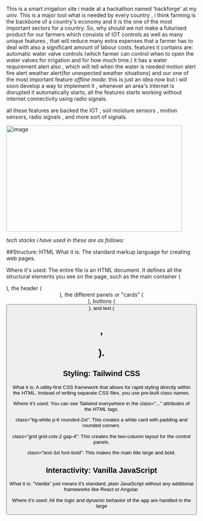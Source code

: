 This is a smart irrigation site i made at a hackathon named 'hackforge' at my univ. 
This is a major tool what is needed by every country , i think farming is the backbone of a country's economy and it is the one of the most important sectors for a country. 
So, why should we not make a futurised product for our farmers which consists of IOT controls as well as many unique features ,
that will reduce many extra expenses that a farmer has to deal with also a significant amount of labour costs.
features it contains are:
   automatic water valve controls (which farmer can control when to open the water valves for irrigation and for how much time.)
   it has a water requirement alert also , which will tell when the water is needed
   motion alert 
   fire alert
   weather alert(for unexpected weather situations)
   and our one of the most important feature *offline mode*:
                                    this is just an idea now but i will soon develop a way to implement it , whenever an area's internet is disrupted it automatically starts,
                                    all the features starts working without internet connectivity using radio signals.

all these features are backed the IOT , soil moisture sensors , motion sensors, radio signals , and more sort of signals.

<img width="465" height="281" alt="image" src="https://github.com/user-attachments/assets/32b65b29-384e-45c6-8974-b8b8a512b31d" />


*tech stacks i have used in these are as follows:*


##Structure: HTML
What it is: The standard markup language for creating web pages.

Where it's used: The entire file is an HTML document. It defines all the structural elements you see on the page, such as the main container (<div id="app">), the header (<header>), the different panels or "cards" (<div>), buttons (<button>), and text (<h1>, <p>).

## Styling: Tailwind CSS
What it is: A utility-first CSS framework that allows for rapid styling directly within the HTML. Instead of writing separate CSS files, you use pre-built class names.

Where it's used: You can see Tailwind everywhere in the class="..." attributes of the HTML tags.

class="bg-white p-6 rounded-2xl": This creates a white card with padding and rounded corners.

class="grid grid-cols-2 gap-4": This creates the two-column layout for the control panels.

class="text-3xl font-bold": This makes the main title large and bold.

## Interactivity: Vanilla JavaScript
What it is: "Vanilla" just means it's standard, plain JavaScript without any additional frameworks like React or Angular.

Where it's used: All the logic and dynamic behavior of the app are handled in the large <script> block at the bottom of the file. This includes:

Language Switching: The changeLanguage function reads the selected language and updates all the text on the page from the translations object.

Timer Logic: The timerStartBtn.addEventListener function handles the countdown, updates the display every second, and automatically turns off the valve when the time is up.

Dashboard Updates: The updateDashboard function takes the calculated recommendation and dynamically changes the text, icon, and color of the main alert card.

## External Services: Google Fonts
What it is: A free library of fonts that can be easily included in web pages.

Where it's used: In the <head> section, you'll see <link> tags that connect to fonts.googleapis.com. This is crucial for making the non-English languages look good. The code loads specific fonts that support each script:

Noto Sans Devanagari: For Hindi and Marathi.

Noto Sans Gurmukhi: For Punjabi.

Noto Nastaliq Urdu: For Urdu.






<img width="1776" height="1020" alt="Screenshot 2025-08-30 031529" src="https://github.com/user-attachments/assets/35addc7e-badc-4a05-a8d6-50793dd179c2" />

<img width="1593" height="989" alt="Screenshot 2025-08-30 031547" src="https://github.com/user-attachments/assets/4889027d-39e5-4b95-924f-ef890813f961" />

<img width="1309" height="966" alt="Screenshot 2025-08-30 031556" src="https://github.com/user-attachments/assets/3f2efb74-8304-4451-bdfb-d8a3810164f7" />


<img width="1043" height="860" alt="Screenshot 2025-08-30 031608" src="https://github.com/user-attachments/assets/937632e3-a6d8-4727-b96a-fd84a8189c11" />





